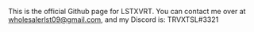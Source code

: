 This is the official Github page for LSTXVRT. You can contact me over at wholesalerlst09@gmail.com, and my Discord is: TRVXTSL#3321

<!---
LSTXVRT/LSTXVRT is a ✨ special ✨ repository because its `README.md` (this file) appears on your GitHub profile.
You can click the Preview link to take a look at your changes.
--->
